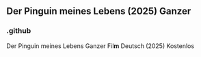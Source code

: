 ## Der Pinguin meines Lebens (2025) Ganzer

### .github

Der Pinguin meines Lebens Ganzer Fil𝐦 Deutsch (2025) Kostenlos
